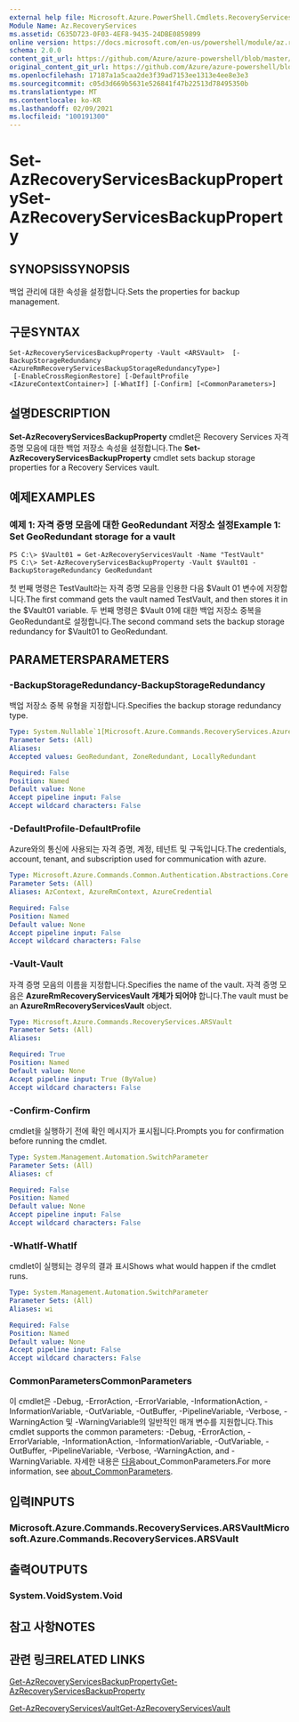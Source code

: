 ```yaml
---
external help file: Microsoft.Azure.PowerShell.Cmdlets.RecoveryServices.dll-Help.xml
Module Name: Az.RecoveryServices
ms.assetid: C635D723-0F03-4EF8-9435-24DBE0859899
online version: https://docs.microsoft.com/en-us/powershell/module/az.recoveryservices/set-azrecoveryservicesbackupproperty
schema: 2.0.0
content_git_url: https://github.com/Azure/azure-powershell/blob/master/src/RecoveryServices/RecoveryServices/help/Set-AzRecoveryServicesBackupProperty.md
original_content_git_url: https://github.com/Azure/azure-powershell/blob/master/src/RecoveryServices/RecoveryServices/help/Set-AzRecoveryServicesBackupProperty.md
ms.openlocfilehash: 17187a1a5caa2de3f39ad7153ee1313e4ee8e3e3
ms.sourcegitcommit: c05d3d669b5631e526841f47b22513d78495350b
ms.translationtype: MT
ms.contentlocale: ko-KR
ms.lasthandoff: 02/09/2021
ms.locfileid: "100191300"
---
```

# <span data-ttu-id="a3968-101">Set-AzRecoveryServicesBackupProperty</span><span class="sxs-lookup"><span data-stu-id="a3968-101">Set-AzRecoveryServicesBackupProperty</span></span>

## <span data-ttu-id="a3968-102">SYNOPSIS</span><span class="sxs-lookup"><span data-stu-id="a3968-102">SYNOPSIS</span></span>
<span data-ttu-id="a3968-103">백업 관리에 대한 속성을 설정합니다.</span><span class="sxs-lookup"><span data-stu-id="a3968-103">Sets the properties for backup management.</span></span>

## <span data-ttu-id="a3968-104">구문</span><span class="sxs-lookup"><span data-stu-id="a3968-104">SYNTAX</span></span>

```
Set-AzRecoveryServicesBackupProperty -Vault <ARSVault>  [-BackupStorageRedundancy <AzureRmRecoveryServicesBackupStorageRedundancyType>]
 [-EnableCrossRegionRestore] [-DefaultProfile <IAzureContextContainer>] [-WhatIf] [-Confirm] [<CommonParameters>]
```

## <span data-ttu-id="a3968-105">설명</span><span class="sxs-lookup"><span data-stu-id="a3968-105">DESCRIPTION</span></span>
<span data-ttu-id="a3968-106">**Set-AzRecoveryServicesBackupProperty** cmdlet은 Recovery Services 자격 증명 모음에 대한 백업 저장소 속성을 설정합니다.</span><span class="sxs-lookup"><span data-stu-id="a3968-106">The **Set-AzRecoveryServicesBackupProperty** cmdlet sets backup storage properties for a Recovery Services vault.</span></span>

## <span data-ttu-id="a3968-107">예제</span><span class="sxs-lookup"><span data-stu-id="a3968-107">EXAMPLES</span></span>

### <span data-ttu-id="a3968-108">예제 1: 자격 증명 모음에 대한 GeoRedundant 저장소 설정</span><span class="sxs-lookup"><span data-stu-id="a3968-108">Example 1: Set GeoRedundant storage for a vault</span></span>
```
PS C:\> $Vault01 = Get-AzRecoveryServicesVault -Name "TestVault"
PS C:\> Set-AzRecoveryServicesBackupProperty -Vault $Vault01 -BackupStorageRedundancy GeoRedundant
```

<span data-ttu-id="a3968-109">첫 번째 명령은 TestVault라는 자격 증명 모음을 인용한 다음 $Vault 01 변수에 저장합니다.</span><span class="sxs-lookup"><span data-stu-id="a3968-109">The first command gets the vault named TestVault, and then stores it in the $Vault01 variable.</span></span>
<span data-ttu-id="a3968-110">두 번째 명령은 $Vault 01에 대한 백업 저장소 중복을 GeoRedundant로 설정합니다.</span><span class="sxs-lookup"><span data-stu-id="a3968-110">The second command sets the backup storage redundancy for $Vault01 to GeoRedundant.</span></span>

## <span data-ttu-id="a3968-111">PARAMETERS</span><span class="sxs-lookup"><span data-stu-id="a3968-111">PARAMETERS</span></span>

### <span data-ttu-id="a3968-112">-BackupStorageRedundancy</span><span class="sxs-lookup"><span data-stu-id="a3968-112">-BackupStorageRedundancy</span></span>
<span data-ttu-id="a3968-113">백업 저장소 중복 유형을 지정합니다.</span><span class="sxs-lookup"><span data-stu-id="a3968-113">Specifies the backup storage redundancy type.</span></span>

```yaml
Type: System.Nullable`1[Microsoft.Azure.Commands.RecoveryServices.AzureRmRecoveryServicesBackupStorageRedundancyType]
Parameter Sets: (All)
Aliases:
Accepted values: GeoRedundant, ZoneRedundant, LocallyRedundant

Required: False
Position: Named
Default value: None
Accept pipeline input: False
Accept wildcard characters: False
```

### <span data-ttu-id="a3968-114">-DefaultProfile</span><span class="sxs-lookup"><span data-stu-id="a3968-114">-DefaultProfile</span></span>
<span data-ttu-id="a3968-115">Azure와의 통신에 사용되는 자격 증명, 계정, 테넌트 및 구독입니다.</span><span class="sxs-lookup"><span data-stu-id="a3968-115">The credentials, account, tenant, and subscription used for communication with azure.</span></span>

```yaml
Type: Microsoft.Azure.Commands.Common.Authentication.Abstractions.Core.IAzureContextContainer
Parameter Sets: (All)
Aliases: AzContext, AzureRmContext, AzureCredential

Required: False
Position: Named
Default value: None
Accept pipeline input: False
Accept wildcard characters: False
```

### <span data-ttu-id="a3968-116">-Vault</span><span class="sxs-lookup"><span data-stu-id="a3968-116">-Vault</span></span>
<span data-ttu-id="a3968-117">자격 증명 모음의 이름을 지정합니다.</span><span class="sxs-lookup"><span data-stu-id="a3968-117">Specifies the name of the vault.</span></span>
<span data-ttu-id="a3968-118">자격 증명 모음은 **AzureRmRecoveryServicesVault 개체가 되어야** 합니다.</span><span class="sxs-lookup"><span data-stu-id="a3968-118">The vault must be an **AzureRmRecoveryServicesVault** object.</span></span>

```yaml
Type: Microsoft.Azure.Commands.RecoveryServices.ARSVault
Parameter Sets: (All)
Aliases:

Required: True
Position: Named
Default value: None
Accept pipeline input: True (ByValue)
Accept wildcard characters: False
```

### <span data-ttu-id="a3968-119">-Confirm</span><span class="sxs-lookup"><span data-stu-id="a3968-119">-Confirm</span></span>
<span data-ttu-id="a3968-120">cmdlet을 실행하기 전에 확인 메시지가 표시됩니다.</span><span class="sxs-lookup"><span data-stu-id="a3968-120">Prompts you for confirmation before running the cmdlet.</span></span>

```yaml
Type: System.Management.Automation.SwitchParameter
Parameter Sets: (All)
Aliases: cf

Required: False
Position: Named
Default value: None
Accept pipeline input: False
Accept wildcard characters: False
```

### <span data-ttu-id="a3968-121">-WhatIf</span><span class="sxs-lookup"><span data-stu-id="a3968-121">-WhatIf</span></span>
<span data-ttu-id="a3968-122">cmdlet이 실행되는 경우의 결과 표시</span><span class="sxs-lookup"><span data-stu-id="a3968-122">Shows what would happen if the cmdlet runs.</span></span> 

```yaml
Type: System.Management.Automation.SwitchParameter
Parameter Sets: (All)
Aliases: wi

Required: False
Position: Named
Default value: None
Accept pipeline input: False
Accept wildcard characters: False
```

### <span data-ttu-id="a3968-123">CommonParameters</span><span class="sxs-lookup"><span data-stu-id="a3968-123">CommonParameters</span></span>
<span data-ttu-id="a3968-124">이 cmdlet은 -Debug, -ErrorAction, -ErrorVariable, -InformationAction, -InformationVariable, -OutVariable, -OutBuffer, -PipelineVariable, -Verbose, -WarningAction 및 -WarningVariable의 일반적인 매개 변수를 지원합니다.</span><span class="sxs-lookup"><span data-stu-id="a3968-124">This cmdlet supports the common parameters: -Debug, -ErrorAction, -ErrorVariable, -InformationAction, -InformationVariable, -OutVariable, -OutBuffer, -PipelineVariable, -Verbose, -WarningAction, and -WarningVariable.</span></span> <span data-ttu-id="a3968-125">자세한 내용은 [다음](http://go.microsoft.com/fwlink/?LinkID=113216)about_CommonParameters.</span><span class="sxs-lookup"><span data-stu-id="a3968-125">For more information, see [about_CommonParameters](http://go.microsoft.com/fwlink/?LinkID=113216).</span></span>

## <span data-ttu-id="a3968-126">입력</span><span class="sxs-lookup"><span data-stu-id="a3968-126">INPUTS</span></span>

### <span data-ttu-id="a3968-127">Microsoft.Azure.Commands.RecoveryServices.ARSVault</span><span class="sxs-lookup"><span data-stu-id="a3968-127">Microsoft.Azure.Commands.RecoveryServices.ARSVault</span></span>

## <span data-ttu-id="a3968-128">출력</span><span class="sxs-lookup"><span data-stu-id="a3968-128">OUTPUTS</span></span>

### <span data-ttu-id="a3968-129">System.Void</span><span class="sxs-lookup"><span data-stu-id="a3968-129">System.Void</span></span>

## <span data-ttu-id="a3968-130">참고 사항</span><span class="sxs-lookup"><span data-stu-id="a3968-130">NOTES</span></span>

## <span data-ttu-id="a3968-131">관련 링크</span><span class="sxs-lookup"><span data-stu-id="a3968-131">RELATED LINKS</span></span>

[<span data-ttu-id="a3968-132">Get-AzRecoveryServicesBackupProperty</span><span class="sxs-lookup"><span data-stu-id="a3968-132">Get-AzRecoveryServicesBackupProperty</span></span>](./Get-AzRecoveryServicesBackupProperty.md)

[<span data-ttu-id="a3968-133">Get-AzRecoveryServicesVault</span><span class="sxs-lookup"><span data-stu-id="a3968-133">Get-AzRecoveryServicesVault</span></span>](./Get-AzRecoveryServicesVault.md)


